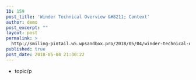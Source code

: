 ```yaml
---
ID: 159
post_title: 'Winder Technical Overview &#8211; Context'
author: demo
post_excerpt: ""
layout: post
permalink: >
  http://smiling-pintail.w5.wpsandbox.pro/2018/05/04/winder-technical-overview-context/
published: true
post_date: 2018-05-04 21:30:22
---
```

- topic/p